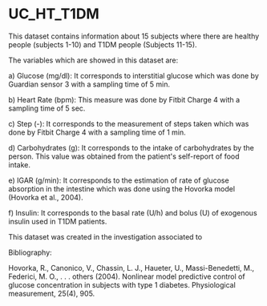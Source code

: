 # UC_HT_T1DM
This dataset contains information about 15 subjects where there are healthy people (subjects 1-10) and T1DM people (Subjects 11-15).

The variables which are showed in this dataset are:

a) Glucose (mg/dl): It corresponds to interstitial glucose which was done by Guardian sensor 3 with a sampling time of 5 min.

b) Heart Rate (bpm): This measure was done by Fitbit Charge 4 with a sampling time of 5 sec.

c) Step (-): It corresponds to the measurement of steps taken which was done by Fitbit Charge 4 with a sampling time of 1 min.

d) Carbohydrates (g): It corresponds to the intake of carbohydrates by the person. This value was obtained from the patient's self-report of food intake.

e) IGAR (g/min): It corresponds to the estimation of rate of glucose absorption in the intestine which was done using the Hovorka model (Hovorka et al., 2004).

f) Insulin: It corresponds to the basal rate (U/h) and bolus (U) of exogenous insulin used in T1DM patients.

This dataset was created in the investigation associated to 

Bibliography:

Hovorka, R., Canonico, V., Chassin, L. J., Haueter, U., Massi-Benedetti, M., Federici, M. O., . . . others (2004). Nonlinear model predictive control of glucose concentration in subjects with type 1 diabetes. Physiological measurement, 25(4), 905. 





